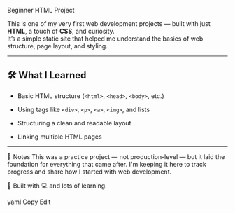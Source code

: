 Beginner HTML Project

This is one of my very first web development projects — built with just **HTML**, a touch of **CSS**, and curiosity.  
It’s a simple static site that helped me understand the basics of web structure, page layout, and styling.

---

## 🛠️ What I Learned

- Basic HTML structure (`<html>`, `<head>`, `<body>`, etc.)
- Using tags like `<div>`, `<p>`, `<a>`, `<img>`, and lists

- Structuring a clean and readable layout
- Linking multiple HTML pages

---

🔖 Notes
This was a practice project — not production-level — but it laid the foundation for everything that came after. I'm keeping it here to track progress and share how I started with web development.



📌 Built with 💻 and lots of learning.

yaml
Copy
Edit
